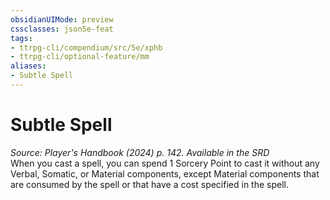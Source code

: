 ```yaml
---
obsidianUIMode: preview
cssclasses: json5e-feat
tags:
- ttrpg-cli/compendium/src/5e/xphb
- ttrpg-cli/optional-feature/mm
aliases:
- Subtle Spell
---
```

# Subtle Spell
*Source: Player's Handbook (2024) p. 142. Available in the <span title='Systems Reference Document (5.2)'>SRD</span>*  
When you cast a spell, you can spend 1 Sorcery Point to cast it without any Verbal, Somatic, or Material components, except Material components that are consumed by the spell or that have a cost specified in the spell.